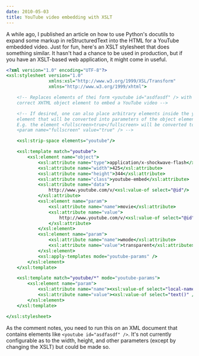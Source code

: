 ```yaml
---
date: 2010-05-03
title: YouTube video embedding with XSLT
---
```


A while ago, I published an article on how to use Python's docutils to expand some markup in reStructuredText into the HTML for a YouTube embedded video. Just for fun, here's an XSLT stylesheet that does something similar. It hasn't had a chance to be used in production, but if you have an XSLT-based web application, it might come in useful.

```xslt youtube.inc.xslt
<?xml version="1.0" encoding="UTF-8"?>
<xsl:stylesheet version="1.0"
                xmlns:xsl="http://www.w3.org/1999/XSL/Transform"
                xmlns="http://www.w3.org/1999/xhtml">

    <!-- Replaces elements of thei form <youtube id="asdfasdf" /> with the
    correct XHTML object element to embed a YouTube video -->

    <!-- If desired, one can also place arbitrary elements inside the youtube
    element that will be converted into parameters of the object element.
    E.g. the element <fullscreen>true</fullscreen> will be converted to
    <param name="fullscreen" value="true" /> -->

    <xsl:strip-space elements="youtube"/>

    <xsl:template match="youtube">
        <xsl:element name="object">
            <xsl:attribute name="type">application/x-shockwave-flash</xsl:attribute>
            <xsl:attribute name="width">425</xsl:attribute>
            <xsl:attribute name="height">344</xsl:attribute>
            <xsl:attribute name="class">youtube-embed</xsl:attribute>
            <xsl:attribute name="data">
                http://www.youtube.com/v/<xsl:value-of select="@id"/>
            </xsl:attribute>
            <xsl:element name="param">
                <xsl:attribute name="name">movie</xsl:attribute>
                <xsl:attribute name="value">
                    http://www.youtube.com/v/<xsl:value-of select="@id"/>
                </xsl:attribute>
            </xsl:element>
            <xsl:element name="param">
                <xsl:attribute name="name">wmode</xsl:attribute>
                <xsl:attribute name="value">transparent</xsl:attribute>
            </xsl:element>
            <xsl:apply-templates mode="youtube-params" />
        </xsl:element>
    </xsl:template>

    <xsl:template match="youtube/*" mode="youtube-params">
        <xsl:element name="param">
            <xsl:attribute name="name"><xsl:value-of select="local-name()" /></xsl:attribute>
            <xsl:attribute name="value"><xsl:value-of select="text()" /></xsl:attribute>
        </xsl:element>
    </xsl:template>

</xsl:stylesheet>

```

As the comment notes, you need to run this on an XML document that contains elements like `<youtube id="asdfasdf" />`. It's not currently configurable as to the width, height, and other parameters (except by changing the XSLT) but could be made so.
